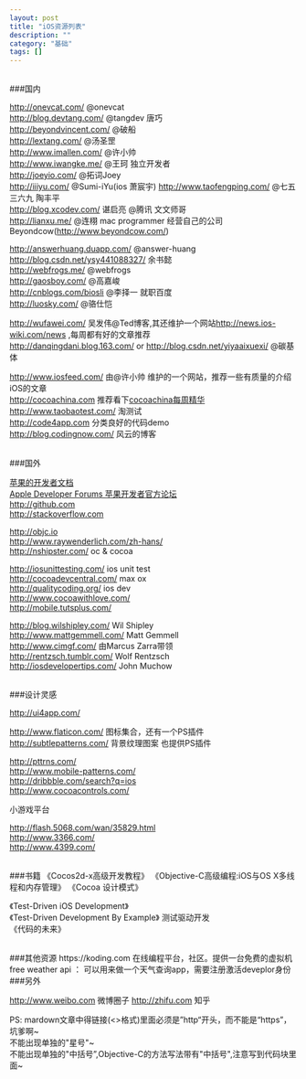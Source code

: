 ```yaml
---
layout: post
title: "iOS资源列表"
description: ""
category: "基础"
tags: []
---
```



<br/>
###国内

<http://onevcat.com/>       @onevcat  
<http://blog.devtang.com/>     @tangdev 唐巧   
<http://beyondvincent.com/>    @破船         
<http://lextang.com/>        @汤圣罡   
<http://www.imallen.com/>     @许小帅         
<http://www.iwangke.me/>    @王珂  独立开发者    
<http://joeyio.com/>           @拓词Joey  
<http://iiiyu.com/>           @Sumi-iYu(ios 萧宸宇)
<http://www.taofengping.com/> @七五三六九 陶丰平    
<http://blog.xcodev.com/>  谌启亮 @腾讯 文文师哥  
<http://lianxu.me/>      @连栩 mac programmer 经营自己的公司Beyondcow(<http://www.beyondcow.com/>) 

<http://answerhuang.duapp.com/>  @answer-huang  
<http://blog.csdn.net/ysy441088327/>  余书懿  
<http://webfrogs.me/>    @webfrogs  
<http://gaosboy.com/>  @高嘉峻  
<http://cnblogs.com/biosli>  @李择一  就职百度  
<http://luosky.com/>  @骆仕恺  
  
<http://wufawei.com/>       吴发伟@Ted博客,其还维护一个网站<http://news.ios-wiki.com/news> ,每周都有好的文章推荐  
<http://danqingdani.blog.163.com/> or <http://blog.csdn.net/yiyaaixuexi/>     @碳基体  

<http://www.iosfeed.com/>  由@许小帅 维护的一个网站，推荐一些有质量的介绍iOS的文章  
<http://cocoachina.com> 推荐看下[cocoachina每周精华](http://www.cocoachina.com/special/jinghua/)   
<http://www.taobaotest.com/>   淘测试  
<http://code4app.com>   分类良好的代码demo   
<http://blog.codingnow.com/>  风云的博客  

<br/>
###国外

[苹果的开发者文档](https://developer.apple.com/library/prerelease/ios/navigation/)  
[Apple Developer Forums 苹果开发者官方论坛](<https://devforums.apple.com/index.jspa>)  
<http://github.com>    
<http://stackoverflow.com>   
  
<http://objc.io>   
<http://www.raywenderlich.com/zh-hans/>   
<http://nshipster.com/>  oc & cocoa  

<http://iosunittesting.com/>  ios unit test   
<http://cocoadevcentral.com/>  max ox     
<http://qualitycoding.org/>  ios dev   
<http://www.cocoawithlove.com/>  
<http://mobile.tutsplus.com/>  

<http://blog.wilshipley.com/>  Wil Shipley   
<http://www.mattgemmell.com/> Matt Gemmell  
<http://www.cimgf.com/>  由Marcus Zarra带领  
<http://rentzsch.tumblr.com/> Wolf Rentzsch  
<http://iosdevelopertips.com/> John Muchow    


<br/>
###设计灵感

<http://ui4app.com/>

<http://www.flaticon.com/>    图标集合，还有一个PS插件   
<http://subtlepatterns.com/>   背景纹理图案  也提供PS插件

<http://pttrns.com/>  
<http://www.mobile-patterns.com/>  
<http://dribbble.com/search?q=ios>  
<http://www.cocoacontrols.com/>


小游戏平台

<http://flash.5068.com/wan/35829.html>  
<http://www.3366.com/>      
<http://www.4399.com/>    



<br/>
###书籍
《Cocos2d-x高级开发教程》    
《Objective-C高级编程:iOS与OS X多线程和内存管理》  
《Cocoa 设计模式》    

《Test-Driven iOS Development》  
《Test-Driven Development By Example》 测试驱动开发  
《代码的未来》  

<br/>
###其他资源
https://koding.com  在线编程平台，社区。提供一台免费的虚拟机  
free weather api ： <http://developer.worldweatheronline.com/io-docs>   
可以用来做一个天气查询app，需要注册激活deveplor身份


<br/>
###另外

<http://www.weibo.com>  微博圈子
<http://zhifu.com>  知乎
   

PS: mardown文章中得链接(<>格式)里面必须是”http“开头，而不能是“https”，坑爹啊~  
不能出现单独的"星号"~  
不能出现单独的"中括号”,Objective-C的方法写法带有"中括号",注意写到代码块里面~  


